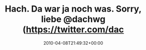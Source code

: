 ---
retweeted: false
source: <a href="http://twitter.com" rel="nofollow">Twitter Web Client</a>
entities:
  hashtags:
  - text: waschmaschine
    indices:
    - '48'
    - '62'
  symbols: []
  user_mentions:
  - name: Die Z99
    screen_name: dachwg
    indices:
    - '39'
    - '46'
    id_str: '91882733'
    id: '91882733'
  urls: []
display_text_range:
- '0'
- '63'
favorite_count: '0'
id_str: '11845165058'
truncated: false
retweet_count: '0'
id: '11845165058'
created_at: Thu Apr 08 21:49:32 +0000 2010
favorited: false
full_text: 'Hach. Da war ja noch was. Sorry, liebe [@dachwg](https://twitter.com/dachwg).
  #waschmaschine.'
lang: de
tags:
- waschmaschine
- pesos/twitter
date: '2010-04-08T21:49:32+00:00'
src: https://twitter.com/bascht/status/11845165058
original_url: https://twitter.com/bascht/status/11845165058
type: twitter_tweet
text: 'Hach. Da war ja noch was. Sorry, liebe [@dachwg](https://twitter.com/dachwg).
  #waschmaschine.'
title: Hach. Da war ja noch was. Sorry, liebe @dachwg (https://twitter.com/dac

---